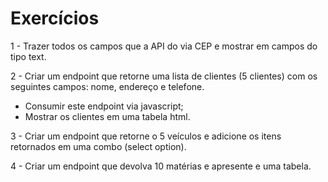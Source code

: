 # Exercícios
 
1 - Trazer todos os campos que a API do via CEP e mostrar em campos do tipo text. 

2 - Criar um endpoint que retorne uma lista de clientes (5 clientes) com os seguintes campos: 
nome, endereço e telefone. 
- Consumir este endpoint via javascript; 
- Mostrar os clientes em uma tabela html. 

3 - Criar um endpoint que retorne o 5 veículos e adicione os itens retornados em uma combo (select option). 

4 - Criar um endpoint que devolva 10 matérias e apresente e uma tabela.
